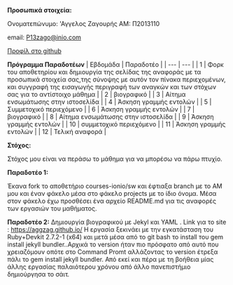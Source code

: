 **Προσωπικά στοιχεία:**

Ονοματεπώνυμο: 'Αγγελος Ζαγουρής
ΑΜ: Π2013110

email: P13zago@inio.com

[Προφίλ στο github](https://github.com/AggZAG)



**Πρόγραμμα Παραδοτέων**
| Εβδομάδα | Παραδοτέο |
| --- | --- |
| 1 | Φορκ του αποθετηρίου και δημιουργία της σελίδας της αναφοράς με τα προσωπικά στοιχεία σας,της σύνοψης με αυτόν τον πίνακα περιεχομένων, και συγγραφή της εισαγωγής               περιγραφή των αναγκών και των στόχων σας για το αντίστοιχο μάθημα |
| 2 | βιογραφικό |
| 3 | Αίτημα ενσωμάτωσης στην ιστοσελίδα |
| 4 | Άσκηση γραμμής εντολών |
| 5 | Συμμετοχικό περιεχόμενο |
| 6 | Άσκηση γραμμής εντολών |
| 7 | βιογραφικό |
| 8 | Αίτημα ενσωμάτωσης στην ιστοσελίδα |
| 9 | Άσκηση γραμμής εντολών |
| 10 | συμμετοχικό περιεχόμενο |
| 11 | Άσκηση γραμμής εντολών |
| 12 | Τελική αναφορά |


**Στόχος:**

Στόχος μου είναι να περάσω το μάθημα για να μπορέσω να πάρω πτυχίο.

**Παραδοτέο 1:** 

Έκανα fork το αποθετήριο courses-ionio/sw και έφτιαξα branch με το ΑΜ μου και έναν φάκελο μέσα στο φάκελο projects με το ίδιο όνομα.
Μέσα στον φάκελο έχω προσθέσει ένα αρχείο README.md για τις αναφορές των εργασιών του μαθήματος.

**Παραδοτέο 2:**
Δημιουργία βιογραφικού με Jekyl και YAML . Link για το site : https://aggzag.github.io/
Η εργασία ξεκινάει με την εγκατάσταση του Ruby+Devkit 2.7.2-1 (x64)  και μετά μέσα από το git bash το install тоυ gem install jekyll bundler..Αρχικά το version ήταν πιο πρόσφατο από αυτό που χρειαζόμουν οπότε στο Command Promt αλλάζοντας το version έτρεξα πάλι το  gem install jekyll bundler.
Από εκεί και πέρα με τη βοήθεια μίας άλλης εργασίας παλαιότερου χρόνου από άλλο πανεπιστήμιο δημιούργησα το σάιτ.
